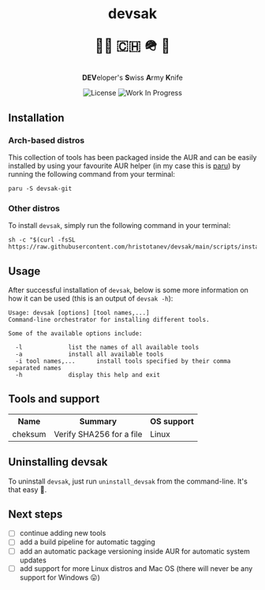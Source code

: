 <h1 align="center">
  devsak
  
  🧑‍💻 🇨🇭 🪖 🔪
</h1>
<div align="center">
  <strong>DEV</strong>eloper's <strong>S</strong>wiss <strong>A</strong>rmy <strong>K</strong>nife
  
  ![License](https://img.shields.io/github/license/hristotanev/devsak?color=lightgrey&style=for-the-badge)
  ![Work In Progress](https://img.shields.io/badge/Work%20In%20Progress-orange?style=for-the-badge)
</div>

## Installation
### Arch-based distros
This collection of tools has been packaged inside the AUR and can be easily installed by using your favourite AUR helper (in my case this is [paru](https://github.com/morganamilo/paru)) by running the following command from your terminal:

```bashl
paru -S devsak-git
```

### Other distros
To install `devsak`, simply run the following command in your terminal:

```bashl
sh -c "$(curl -fsSL https://raw.githubusercontent.com/hristotanev/devsak/main/scripts/install.sh)"
```

## Usage
After successful installation of `devsak`, below is some more information on how it can be used (this is an output of `devsak -h`):
```
Usage: devsak [options] [tool names,...]
Command-line orchestrator for installing different tools.

Some of the available options include:

  -l			 list the names of all available tools
  -a			 install all available tools
  -i tool names,...      install tools specified by their comma separated names
  -h			 display this help and exit
```

## Tools and support
<table>
  <tr>
    <th>Name</th>
    <th>Summary</th>
    <th>OS support</th>
  </tr>
  <tr>
    <td>cheksum</td>
    <td>Verify SHA256 for a file</td>
    <td>Linux</td>
  </tr>
</table>

## Uninstalling devsak
To uninstall `devsak`, just run `uninstall_devsak` from the command-line. It's that easy 🙂.

## Next steps
- [ ] continue adding new tools
- [ ] add a build pipeline for automatic tagging
- [ ] add an automatic package versioning inside AUR for automatic system updates
- [ ] add support for more Linux distros and Mac OS (there will never be any support for Windows 😛)
